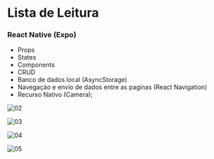 # Lista de Leitura
### React Native (Expo)

* Props
* States
* Components
* CRUD
* Banco de dados local (AsyncStorage)
* Navegação e envio de dados entre as paginas (React Navigation)
* Recurso Nativo (Camera);

![02](https://user-images.githubusercontent.com/78913062/185335655-a5779cc2-7856-424f-8912-de3f8462bc38.jpeg)

![03](https://user-images.githubusercontent.com/78913062/185335778-011de680-eab2-41d2-a5ee-4514d796e737.jpeg)

![04](https://user-images.githubusercontent.com/78913062/185335801-92b837be-80cd-4ca7-bc49-6260a672ee87.jpeg)

![05](https://user-images.githubusercontent.com/78913062/185335821-3957f0e4-0bf5-4f77-b4bd-81da99e6e1c1.jpeg)

